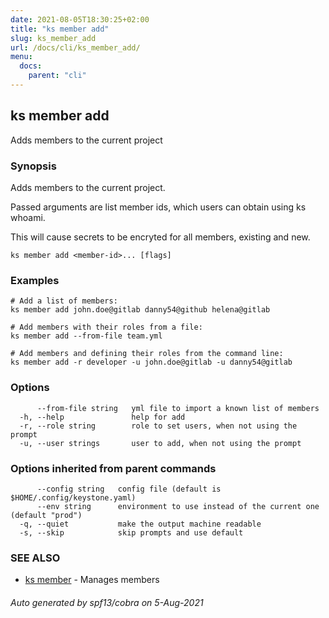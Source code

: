 ```yaml
---
date: 2021-08-05T18:30:25+02:00
title: "ks member add"
slug: ks_member_add
url: /docs/cli/ks_member_add/
menu:
  docs:
    parent: "cli"
---
```

## ks member add

Adds members to the current project

### Synopsis

Adds members to the current project.

Passed arguments are list member ids, which users can 
obtain using ks whoami.

This will cause secrets to be encryted for all members, existing and new.

```
ks member add <member-id>... [flags]
```

### Examples

```
# Add a list of members:
ks member add john.doe@gitlab danny54@github helena@gitlab

# Add members with their roles from a file:
ks member add --from-file team.yml

# Add members and defining their roles from the command line:
ks member add -r developer -u john.doe@gitlab -u danny54@gitlab

```

### Options

```
      --from-file string   yml file to import a known list of members
  -h, --help               help for add
  -r, --role string        role to set users, when not using the prompt
  -u, --user strings       user to add, when not using the prompt
```

### Options inherited from parent commands

```
      --config string   config file (default is $HOME/.config/keystone.yaml)
      --env string      environment to use instead of the current one (default "prod")
  -q, --quiet           make the output machine readable
  -s, --skip            skip prompts and use default
```

### SEE ALSO

* [ks member](/docs/cli/ks_member/)	 - Manages members

###### Auto generated by spf13/cobra on 5-Aug-2021
